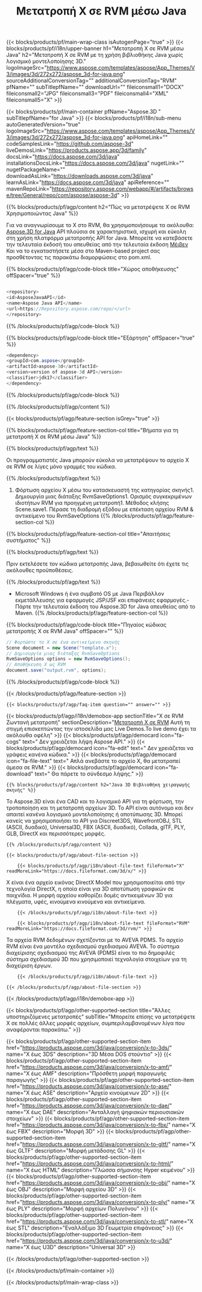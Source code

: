 ﻿---
title: Μετατροπή X σε RVM μέσω Java 
weight: 1590
url: /el/java/conversion/x-to-rvm/ 
description: Δείγμα Java κώδικα μετατροπής για τη μορφή X σε αρχείο RVM. Χρησιμοποιήστε αυτό το παράδειγμα κώδικα για να μετατρέψετε X σε RVM μέσα σε οποιαδήποτε εφαρμογή Web ή Υπολογιστική Java.
---
{{< blocks/products/pf/main-wrap-class isAutogenPage="true" >}}
{{< blocks/products/pf/i18n/upper-banner h1="Μετατροπή X σε RVM μέσω Java" h2="Μετατροπή X σε RVM με τη χρήση βιβλιοθήκης Java χωρίς λογισμικό μοντελοποίησης 3D." logoImageSrc="https://www.aspose.com/templates/aspose/App_Themes/V3/images/3d/272x272/aspose_3d-for-java.png" sourceAdditionalConversionTag="" additionalConversionTag="RVM" pfName="" subTitlepfName="" downloadUrl="" fileiconsmall1="DOCX" fileiconsmall2="JPG" fileiconsmall3="PDF" fileiconsmall4="XML" fileiconsmall5="X" >}}

{{< blocks/products/pf/main-container pfName="Aspose.3D " subTitlepfName="for Java" >}}
{{< blocks/products/pf/i18n/sub-menu autoGeneratedVersion="true" logoImageSrc="https://www.aspose.com/templates/aspose/App_Themes/V3/images/3d/272x272/aspose_3d-for-java.png" apiHomeLink="" codeSamplesLink="https://github.com/aspose-3d" liveDemosLink="https://products.aspose.app/3d/family" docsLink="https://docs.aspose.com/3d/java" installationsDocsLink="https://docs.aspose.com/3d/java" nugetLink="" nugetPackageName="" downloadAsLink="https://downloads.aspose.com/3d/java" learnAsLink="https://docs.aspose.com/3d/java" apiReference="" mavenRepoLink="https://repository.aspose.com/webapp/#/artifacts/browse/tree/General/repo/com/aspose/aspose-3d" >}}

{{% blocks/products/pf/agp/content h2="Πώς να μετατρέψετε X σε RVM Χρησιμοποιώντας Java" %}}

 Για να αναγνωρίσουμε το X στο RVM, θα χρησιμοποιήσουμε τα ακόλουθα:
 [Aspose.3D for Java](https://products.aspose.com/3d/java) 
 API πλούσια σε χαρακτηριστικά, ισχυρή και εύκολη στη χρήση πλατφόρμα μετατροπής API for Java. Μπορείτε να κατεβάσετε την τελευταία έκδοσή του απευθείας από την τελευταία έκδοση
 [Μέιβεν](https://repository.aspose.com/webapp/#/artifacts/browse/tree/General/repo/com/aspose/aspose-3d) 
 Και να το εγκαταστήσετε μέσα στο Maven-based project σας προσθέτοντας τις παρακάτω διαμορφώσεις στο pom.xml.

{{% blocks/products/pf/agp/code-block title="Χώρος αποθήκευσης" offSpacer="true" %}}

```cs

<repository>
<id>AsposeJavaAPI</id>
<name>Aspose Java API</name>
<url>https://Repository.aspose.com/repo/</url>
</repository>


```

{{% /blocks/products/pf/agp/code-block %}}

{{% blocks/products/pf/agp/code-block title="Εξάρτηση" offSpacer="true" %}}

```cs
<dependency>
<groupId>com.aspose</groupId>
<artifactId>aspose-3d</artifactId>
<version>version of aspose-3d API</version>
<classifier>jdk17</classifier>
</dependency>


```

{{% /blocks/products/pf/agp/code-block %}}

{{% /blocks/products/pf/agp/content %}}

{{< blocks/products/pf/agp/feature-section isGrey="true" >}}

{{% blocks/products/pf/agp/feature-section-col title="Βήματα για τη μετατροπή X σε RVM μέσω Java" %}}

{{% blocks/products/pf/agp/text %}}

 Οι προγραμματιστές Java μπορούν εύκολα να μετατρέψουν το αρχείο X σε RVM σε λίγες μόνο γραμμές του κώδικα.

{{% /blocks/products/pf/agp/text %}}

1. Φόρτωση αρχείου X μέσω του κατασκευαστή της κατηγορίας σκηνής1. Δημιουργία μιας διάταξης RvmSaveOptions1. Ορισμός συγκεκριμένων ιδιοτήτων RVM για προηγμένη μετατροπή1. Μέθοδος κλήσης Scene.save1. Πέρασε τη διαδρομή εξόδου με επέκταση αρχείου RVM & αντικείμενο του RvmSaveOptions
{{% /blocks/products/pf/agp/feature-section-col %}}

{{% blocks/products/pf/agp/feature-section-col title="Απαιτήσεις συστήματος" %}}

{{% blocks/products/pf/agp/text %}}

 Πριν εκτελέσετε τον κώδικα μετατροπής Java, βεβαιωθείτε ότι έχετε τις ακόλουθες προϋποθέσεις.

{{% /blocks/products/pf/agp/text %}}

- Microsoft Windows ή ένα συμβατό OS με Java Περιβάλλον εκμετάλλευσης για εφαρμογές JSP/JSF και επιφάνειες εφαρμογές.- Πάρτε την τελευταία έκδοση του Aspose.3D for Java απευθείας από το Maven.
{{% /blocks/products/pf/agp/feature-section-col %}}

{{% blocks/products/pf/agp/code-block title="Πηγαίος κώδικας μετατροπής X σε RVM Java" offSpacer="" %}}

```cs
// Φορτώστε το X σε ένα αντικείμενο σκηνής 
Scene document = new Scene("template.x");
// Δημιουργία μιας διάταξης RvmSaveOptions 
RvmSaveOptions options = new RvmSaveOptions();
// Αποθήκευση X ως RVM 
document.save("output.rvm", options);   


```

{{% /blocks/products/pf/agp/code-block %}}

{{< /blocks/products/pf/agp/feature-section >}}

    {{< blocks/products/pf/agp/faq-item question="" answer="" >}}
 

<!-- aboutfile Starts -->

{{< blocks/products/pf/agp/i18n/demobox-app sectionTitle="X σε RVM Ζωντανή μετατροπή" sectionDescription="[Μετατροπή X σε RVM](https://products.aspose.app/3d/conversion/x-to-rvm) Αυτή τη στιγμή επισκεπτώντας την ιστοσελίδα μας Live Demos.Το live demo έχει τα ακόλουθα οφέλη" >}}
        {{< blocks/products/pf/agp/democard icon="fa-cogs" text=" Δεν χρειάζεται λήψη Aspose API." >}}
        {{< blocks/products/pf/agp/democard icon="fa-edit" text=" Δεν χρειάζεται να γράφεις κανένα κώδικα." >}}
        {{< blocks/products/pf/agp/democard icon="fa-file-text" text=" Απλά ανεβάστε το αρχείο X, θα μετατραπεί άμεσα σε RVM." >}}
        {{< blocks/products/pf/agp/democard icon="fa-download" text=" Θα πάρετε το σύνδεσμο λήψης." >}}

    {{% blocks/products/pf/agp/content h2="Java 3D Βιβλιοθήκη χειραγωγής σκηνής" %}}

 Το Aspose.3D είναι ένα CAD και το λογισμικό API για τη φόρτωση, την τροποποίηση και τη μετατροπή αρχείων 3D. Το API είναι αυτόνομο και δεν απαιτεί κανένα λογισμικό μοντελοποίησης ή αποτύπωσης 3D. Μπορεί κανείς να χρησιμοποιήσει το API για Discreet3DS, WavefrontOBJ, STL (ASCII, δυαδικό), Universal3D, FBX (ASCII, δυαδικό), Collada, glTF, PLY, GLB, DirectX και περισσότερες μορφές. 



    {{% /blocks/products/pf/agp/content %}}

    {{< blocks/products/pf/agp/about-file-section >}}

        {{< blocks/products/pf/agp/i18n/about-file-text fileFormat="X" readMoreLink="https://docs.fileformat.com/3d/x/" >}}

X είναι ένα αρχείο εικόνας DirectX Model που χρησιμοποιείται από την τεχνολογία DirectX, η οποία είναι για 3D αποτύπωση γραφικών σε παιχνίδια. Η μορφή αρχείου καθορίζει δομές αντικειμένων 3D για πλέγματα, υφές, κινούμενα κινούμενα και αντικείμενα.


        {{< /blocks/products/pf/agp/i18n/about-file-text >}}

        {{< blocks/products/pf/agp/i18n/about-file-text fileFormat="RVM" readMoreLink="https://docs.fileformat.com/3d/rvm/" >}}

Τα αρχεία RVM δεδομένων σχετίζονται με το AVEVA PDMS. Το αρχείο RVM είναι ένα μοντέλο σχεδιασμού σχεδιασμού AVEVA. Το σύστημα διαχείρισης σχεδιασμού της AVEVA (PDMS) είναι το πιο δημοφιλές σύστημα σχεδιασμού 3D που χρησιμοποιεί τεχνολογία στοιχείων για τη διαχείριση έργων.


        {{< /blocks/products/pf/agp/i18n/about-file-text >}}

    {{< /blocks/products/pf/agp/about-file-section >}}

{{< /blocks/products/pf/agp/i18n/demobox-app >}}

<!-- aboutfile Ends -->

{{< blocks/products/pf/agp/other-supported-section title="Άλλες υποστηριζόμενες μετατροπές" subTitle="Μπορείτε επίσης να μετατρέψετε X σε πολλές άλλες μορφές αρχείων, συμπεριλαμβανομένων λίγα που αναφέρονται παρακάτω." >}}

{{< blocks/products/pf/agp/other-supported-section-item href="https://products.aspose.com/3d/java/conversion/x-to-3ds/" name="X έως 3DS" description="3D Μέσα DOS στούντιο" >}}
{{< blocks/products/pf/agp/other-supported-section-item href="https://products.aspose.com/3d/java/conversion/x-to-amf/" name="X έως AMF" description="Πρόσθετη μορφή παραγωγής παραγωγής" >}}
{{< blocks/products/pf/agp/other-supported-section-item href="https://products.aspose.com/3d/java/conversion/x-to-ase/" name="X έως ASE" description="Αρχείο κινούμενων 2D" >}}
{{< blocks/products/pf/agp/other-supported-section-item href="https://products.aspose.com/3d/java/conversion/x-to-dae/" name="X έως DAE" description="Ανταλλαγή ψηφιακών περιουσιακών στοιχείων" >}}
{{< blocks/products/pf/agp/other-supported-section-item href="https://products.aspose.com/3d/java/conversion/x-to-fbx/" name="X έως FBX" description="Μορφή 3D" >}}
{{< blocks/products/pf/agp/other-supported-section-item href="https://products.aspose.com/3d/java/conversion/x-to-gltf/" name="X έως GLTF" description="Μορφή μετάδοσης GL" >}}
{{< blocks/products/pf/agp/other-supported-section-item href="https://products.aspose.com/3d/java/conversion/x-to-html/" name="X έως HTML" description="Γλώσσα σήμανσης Hyper κειμένου" >}}
{{< blocks/products/pf/agp/other-supported-section-item href="https://products.aspose.com/3d/java/conversion/x-to-obj/" name="X έως OBJ" description="Μορφή αρχείου 3D" >}}
{{< blocks/products/pf/agp/other-supported-section-item href="https://products.aspose.com/3d/java/conversion/x-to-ply/" name="X έως PLY" description="Μορφή αρχείων Πολυγόνου" >}}
{{< blocks/products/pf/agp/other-supported-section-item href="https://products.aspose.com/3d/java/conversion/x-to-stl/" name="X έως STL" description="Εναλλάξιμο 3D Γεωμετρία επιφάνειας" >}}
{{< blocks/products/pf/agp/other-supported-section-item href="https://products.aspose.com/3d/java/conversion/x-to-u3d/" name="X έως U3D" description="Universal 3D" >}}

{{< /blocks/products/pf/agp/other-supported-section >}}

{{< /blocks/products/pf/main-container >}}
    
{{< /blocks/products/pf/main-wrap-class >}}